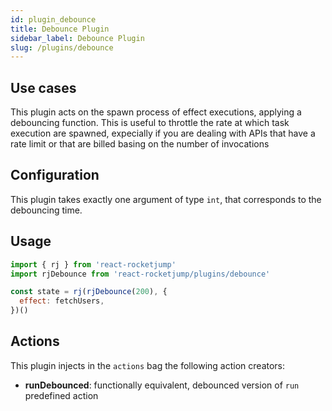 ```yaml
---
id: plugin_debounce
title: Debounce Plugin
sidebar_label: Debounce Plugin
slug: /plugins/debounce
---
```


## Use cases

This plugin acts on the spawn process of effect executions, applying a debouncing function. This is useful to throttle the rate at which task execution are spawned, expecially if you are dealing with APIs that have a rate limit or that are billed basing on the number of invocations

## Configuration

This plugin takes exactly one argument of type `int`, that corresponds to the debouncing time.

## Usage

```js
import { rj } from 'react-rocketjump'
import rjDebounce from 'react-rocketjump/plugins/debounce'

const state = rj(rjDebounce(200), {
  effect: fetchUsers,
})()
```

## Actions

This plugin injects in the `actions` bag the following action creators:

- **runDebounced**: functionally equivalent, debounced version of `run` predefined action
